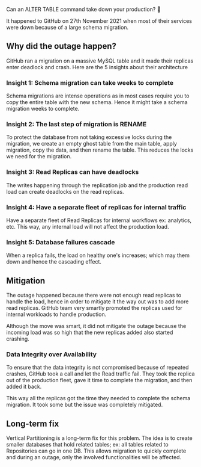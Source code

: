 Can an ALTER TABLE command take down your production? 🤯

It happened to GitHub on 27th November 2021 when most of their services were down because of a large schema migration.

## Why did the outage happen?

GitHub ran a migration on a massive MySQL table and it made their replicas enter deadlock and crash. Here are the 5 insights about their architecture

### Insight 1: Schema migration can take weeks to complete

Schema migrations are intense operations as in most cases require you to copy the entire table with the new schema. Hence it might take a schema migration weeks to complete.

### Insight 2: The last step of migration is RENAME

To protect the database from not taking excessive locks during the migration, we create an empty ghost table from the main table, apply migration, copy the data, and then rename the table. This reduces the locks we need for the migration.

### Insight 3: Read Replicas can have deadlocks

The writes happening through the replication job and the production read load can create deadlocks on the read replicas.

### Insight 4: Have a separate fleet of replicas for internal traffic

Have a separate fleet of Read Replicas for internal workflows ex: analytics, etc. This way, any internal load will not affect the production load.

### Insight 5: Database failures cascade

When a replica fails, the load on healthy one's increases; which may them down and hence the cascading effect.

## Mitigation

The outage happened because there were not enough read replicas to handle the load, hence in order to mitigate it the way out was to add more read replicas. GitHub team very smartly promoted the replicas used for internal workloads to handle production.

Although the move was smart, it did not mitigate the outage because the incoming load was so high that the new replicas added also started crashing.

### Data Integrity over Availability

To ensure that the data integrity is not compromised because of repeated crashes, GitHub took a call and let the Read traffic fail. They took the replica out of the production fleet, gave it time to complete the migration, and then added it back.

This way all the replicas got the time they needed to complete the schema migration. It took some but the issue was completely mitigated.

## Long-term fix

Vertical Partitioning is a long-term fix for this problem. The idea is to create smaller databases that hold related tables; ex: all tables related to Repositories can go in one DB. This allows migration to quickly complete and during an outage, only the involved functionalities will be affected.